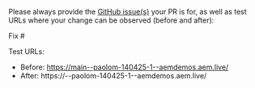Please always provide the [GitHub issue(s)](../issues) your PR is for, as well as test URLs where your change can be observed (before and after):

Fix #<gh-issue-id>

Test URLs:
- Before: https://main--paolom-140425-1--aemdemos.aem.live/
- After: https://<branch>--paolom-140425-1--aemdemos.aem.live/
